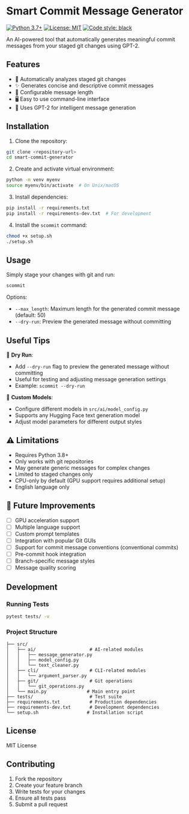 # Smart Commit Message Generator

[![Python 3.7+](https://img.shields.io/badge/python-3.7+-blue.svg)](https://www.python.org/downloads/)
[![License: MIT](https://img.shields.io/badge/License-MIT-yellow.svg)](https://opensource.org/licenses/MIT)
[![Code style: black](https://img.shields.io/badge/code%20style-black-000000.svg)](https://github.com/psf/black)


An AI-powered tool that automatically generates meaningful commit messages from your staged git changes using GPT-2.


## Features

- 🤖 Automatically analyzes staged git changes
- ✨ Generates concise and descriptive commit messages
- 📏 Configurable message length
- 🖥️ Easy to use command-line interface
- 🧠 Uses GPT-2 for intelligent message generation

## Installation

1. Clone the repository:
```bash
git clone <repository-url>
cd smart-commit-generator
```

2. Create and activate virtual environment:
```bash
python -m venv myenv
source myenv/bin/activate  # On Unix/macOS
```

3. Install dependencies:
```bash
pip install -r requirements.txt
pip install -r requirements-dev.txt  # For development
```

4. Install the `scommit` command:
```bash
chmod +x setup.sh
./setup.sh
```

## Usage

Simply stage your changes with git and run:

```bash
scommit
```

Options:
- `--max_length`: Maximum length for the generated commit message (default: 50)
- `--dry-run`: Preview the generated message without committing

## Useful Tips

🧪 **Dry Run**: 
- Add `--dry-run` flag to preview the generated message without committing
- Useful for testing and adjusting message generation settings
- Example: `scommit --dry-run`

🤖 **Custom Models**: 
- Configure different models in `src/ai/model_config.py`
- Supports any Hugging Face text generation model
- Adjust model parameters for different output styles

## ⚠️ Limitations

- Requires Python 3.8+
- Only works with git repositories
- May generate generic messages for complex changes
- Limited to staged changes only
- CPU-only by default (GPU support requires additional setup)
- English language only

## 🔮 Future Improvements

- [ ] GPU acceleration support
- [ ] Multiple language support
- [ ] Custom prompt templates
- [ ] Integration with popular Git GUIs
- [ ] Support for commit message conventions (conventional commits)
- [ ] Pre-commit hook integration
- [ ] Branch-specific message styles
- [ ] Message quality scoring

## Development

### Running Tests

```bash
pytest tests/ -v
```

### Project Structure

```
├── src/
│   ├── ai/                    # AI-related modules
│   │   ├── message_generator.py
│   │   ├── model_config.py
│   │   └── text_cleaner.py
│   ├── cli/                   # CLI-related modules
│   │   └── argument_parser.py
│   ├── git/                   # Git operations
│   │   └── git_operations.py
│   └── main.py               # Main entry point
├── tests/                     # Test suite
├── requirements.txt           # Production dependencies
├── requirements-dev.txt       # Development dependencies
└── setup.sh                  # Installation script
```

## License

MIT License

## Contributing

1. Fork the repository
2. Create your feature branch
3. Write tests for your changes
4. Ensure all tests pass
5. Submit a pull request
